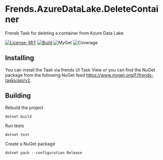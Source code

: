# Frends.AzureDataLake.DeleteContainer

Frends Task for deleting a container from Azure Data Lake.

[![License: MIT](https://img.shields.io/badge/License-MIT-green.svg)](https://opensource.org/licenses/MIT)
[![Build](https://github.com/FrendsPlatform/Frends.AzureDataLake/actions/workflows/DeleteContainer_build_and_test_on_main.yml/badge.svg)](https://github.com/FrendsPlatform/Frends.AzureDataLake/actions)
![MyGet](https://img.shields.io/myget/frends-tasks/v/Frends.AzureDataLake.DeleteContainer)
![Coverage](https://app-github-custom-badges.azurewebsites.net/Badge?key=FrendsPlatform/Frends.AzureDataLake/Frends.AzureDataLake.DeleteContainer|main)

## Installing

You can install the Task via frends UI Task View or you can find the NuGet package from the following NuGet feed
https://www.myget.org/F/frends-tasks/api/v2.

## Building

Rebuild the project

`dotnet build`

Run tests

`dotnet test`

Create a NuGet package

`dotnet pack --configuration Release`
